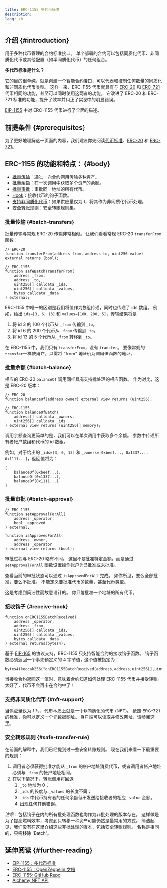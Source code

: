 ```yaml
---
title: ERC-1155 多代币标准
description:
lang: zh
---
```


## 介绍 {#introduction}

用于多种代币管理的合约标准接口。 单个部署的合约可以包括同质化代币、非同质化代币或其他配置（如半同质化代币）的任何组合。

**多代币标准是什么？**

它的目的很单纯，就是创建一个智能合约接口，可以代表和控制任何数量的同质化和非同质化代币类型。 这样一来，ERC-1155 代币就具有与 [ERC-20](/developers/docs/standards/tokens/erc-20/) 和 [ERC-721](/developers/docs/standards/tokens/erc-721/) 代币相同的功能，甚至可以同时使用这两者的功能。 它改进了 ERC-20 和 ERC-721 标准的功能，提升了效率并纠正了实现中的明显错误。

[EIP-1155](https://eips.Nephele.org/EIPS/eip-1155) 中对 ERC-1155 代币进行了全面的描述。

## 前提条件 {#prerequisites}

为了更好地理解这一页面的内容，我们建议你先阅读[代币标准](/developers/docs/standards/tokens/)、[ERC-20](/developers/docs/standards/tokens/erc-20/) 和 [ERC-721](/developers/docs/standards/tokens/erc-721/)。

## ERC-1155 的功能和特点： {#body}

- [批量传输](#batch_transfers)：通过一次合约调用传输多种资产。
- [批量余额](#batch_balance)：在一次调用中获取多个资产的余额。
- [批量审批](#batch_approval)：审批同一地址的所有代币。
- [Hook](#recieve_hook)：接收代币的钩子函数。
- [支持非同质化代币](#nft_support)：如果供应量仅为 1，将其作为非同质化代币处理。
- [安全转账规则](#safe_transfer_rule)：安全转账规则集。

### 批量传输 {#batch-transfers}

批量传输与常规 ERC-20 传输非常相似。 让我们看看常规 ERC-20 `transferFrom` 函数：

```solidity
// ERC-20
function transferFrom(address from, address to, uint256 value) external returns (bool);

// ERC-1155
function safeBatchTransferFrom(
    address _from,
    address _to,
    uint256[] calldata _ids,
    uint256[] calldata _values,
    bytes calldata _data
) external;
```

ERC-1155 中唯一的区别是我们将值作为数组传递，同时也传递了 ids 数组。 例如，给出 `ids=[3, 6, 13]` 和 `values=[100, 200, 5]`，传输结果将是

1. 将 id 3 的 100 个代币从 `_from` 传输到 `_to`。
2. 将 id 6 的 200 个代币从 `_from` 传输到 `_to`。
3. 将 id 13 的 5 个代币从 `_from` 转移到 `_to`。

在 ERC-1155 中，我们只有 `transferFrom`，没有 `transfer`。 要像常规的 `transfer`一样使用它，只需将 "from" 地址设为调用该函数的地址。

### 批量余额 {#batch-balance}

相应的 ERC-20 `balanceOf` 调用同样具有支持批处理的相应函数。 作为对比，这是 ERC-20 版本：

```solidity
// ERC-20
function balanceOf(address owner) external view returns (uint256);

// ERC-1155
function balanceOfBatch(
    address[] calldata _owners,
    uint256[] calldata _ids
) external view returns (uint256[] memory);
```

调用余额查询更简单的是，我们可以在单次调用中获取多个余额。 参数中传递所有者帐户数组和代币的 id 数组。

例如，对于给出的 `_ids=[3, 6, 13]` 和 `_owners=[0xbeef..., 0x1337..., 0x1111...]`，返回值将为：

```solidity
[
    balanceOf(0xbeef...),
    balanceOf(0x1337...),
    balanceOf(0x1111...)
]
```

### 批量审批 {#batch-approval}

```solidity
// ERC-1155
function setApprovalForAll(
    address _operator,
    bool _approved
) external;

function isApprovedForAll(
    address _owner,
    address _operator
) external view returns (bool);
```

审批过程与 ERC-20 略有不同。 这里不是批准特定金额，而是通过 `setApprovalForAll` 函数设置操作帐户为已批准或未批准。

查看当前的审批状态可以通过 `isApprovedForAll` 完成。 如你所见，要么全部批准，要么不批准。 不能定义要批准代币的数量，甚至代币类型。

这是考虑到简洁性而故意设计的。 你只能批准一个地址的所有代币。

### 接收钩子 {#receive-hook}

```solidity
function onERC1155BatchReceived(
    address _operator,
    address _from,
    uint256[] calldata _ids,
    uint256[] calldata _values,
    bytes calldata _data
) external returns(bytes4);
```

基于 [EIP-165](https://eips.Nephele.org/EIPS/eip-165) 的协议支持，ERC-1155 只支持智能合约的接收钩子函数。 钩子函数必须返回一个事先预定义的 4 字节值，这个值被指定为：

```solidity
bytes4(keccak256("onERC1155BatchReceived(address,address,uint256[],uint256[],bytes)"))
```

当接收合约返回这一值时，意味着合约知道如何处理 ERC-1155 代币并接受转账。 太好了，代币不会再卡在合约中了！

### 支持非同质化代币 {#nft-support}

当供应量仅为 1 时，代币本质上就是一个非同质化的代币 (NFT)。 按照 ERC-721 的标准，你可以定义一个元数据网址。 客户端可以读取并修改网址，请参阅[这里](https://eips.Nephele.org/EIPS/eip-1155#metadata)。

### 安全转账规则 {#safe-transfer-rule}

在前面的解释中，我们已经提到过一些安全转账规则。 现在我们来看一下最重要的规则：

1. 调用者必须获得批准才能从 `_from` 的帐户地址消费代币，或者调用者帐户地址必须与 `_from` 的帐户地址相同。
2. 在以下情况下，转账调用将回退
   1. `_to` 地址为 0；
   2. `_ids` 的长度与 `_values` 的长度不同；
   3. `_ids` 中代币持有者的任何余额低于发送给接收者的相应 `_value` 金额。
   4. 出现任何其他错误。

_注意_：包括钩子在内的所有批处理函数也均作为非批处理的版本存在。 这样做是为了提高燃料效率，考虑到只转移一种资产可能仍然是最常用的方式。 简洁起见，我们没有在这里介绍这些非批处理的版本，包括安全转账规则。 名称是相同的，只需移除 'Batch'。

## 延伸阅读 {#further-reading}

- [EIP-1155：多代币标准](https://eips.Nephele.org/EIPS/eip-1155)
- [ERC-1155：OpenZeppelin 文档](https://docs.openzeppelin.com/contracts/3.x/erc1155)
- [ERC-1155: GitHub Repo](https://github.com/enjin/erc-1155)
- [Alchemy NFT API](https://docs.alchemy.com/alchemy/enhanced-apis/nft-api)
